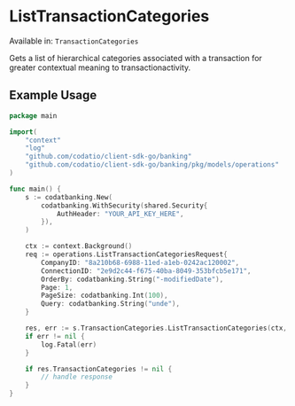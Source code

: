 # ListTransactionCategories
Available in: `TransactionCategories`

Gets a list of hierarchical categories associated with a transaction for greater contextual meaning to transactionactivity.

## Example Usage
```go
package main

import(
	"context"
	"log"
	"github.com/codatio/client-sdk-go/banking"
	"github.com/codatio/client-sdk-go/banking/pkg/models/operations"
)

func main() {
    s := codatbanking.New(
        codatbanking.WithSecurity(shared.Security{
            AuthHeader: "YOUR_API_KEY_HERE",
        }),
    )

    ctx := context.Background()    
    req := operations.ListTransactionCategoriesRequest{
        CompanyID: "8a210b68-6988-11ed-a1eb-0242ac120002",
        ConnectionID: "2e9d2c44-f675-40ba-8049-353bfcb5e171",
        OrderBy: codatbanking.String("-modifiedDate"),
        Page: 1,
        PageSize: codatbanking.Int(100),
        Query: codatbanking.String("unde"),
    }

    res, err := s.TransactionCategories.ListTransactionCategories(ctx, req)
    if err != nil {
        log.Fatal(err)
    }

    if res.TransactionCategories != nil {
        // handle response
    }
}
```